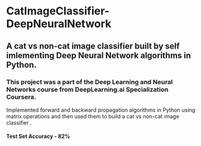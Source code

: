 # CatImageClassifier-DeepNeuralNetwork
## A cat vs non-cat image classifier built by self imlementing Deep Neural Network algorithms in Python.  
### This project was a part of the Deep Learning and Neural Networks course from DeepLearning.ai Specialization Coursera.
Implemented forward and backward propagation algorithms in Python using matrix operations and then used them to build a cat vs non-cat image classifier .
#### Test Set Accuracy - 82%



